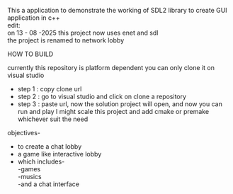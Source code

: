 This a application to demonstrate the working of SDL2 library to create GUI application in c++<br>
edit:<br>
on 13 - 08 -2025
this project now uses enet and sdl<br> 
the project is renamed to network lobby<br>


<h>HOW TO BUILD</h>

currently this repository is platform dependent you can only clone it on visual studio
 * step 1 : copy clone url
 * step 2 : go to visual studio and click on clone a repository
 * step 3 : paste url, now the solution project will open, and now you can run and play
I might scale this project and add cmake or premake whichever suit the need



objectives-<br>
  * to create a chat lobby
  * a game like interactive lobby
  * which includes-<br>
      -games<br>
      -musics<br>
      -and a chat interface<br>

